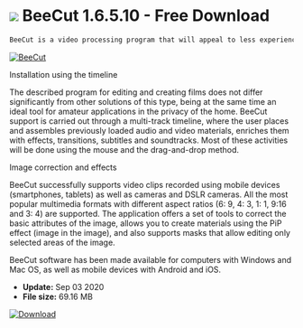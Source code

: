 # ![](https://cdn.softexe.net/static/icon/3/beecut-8190.png) BeeCut 1.6.5.10 - Free Download

```sh
BeeCut is a video processing program that will appeal to less experienced users. In addition to the intuitive interface available in Polish, it offers a wide range of tools, effects and ready-made templates, with the help of which we can easily create interesting videos for family presentations, online publications, etc.
```
[![BeeCut](https://gallery.dpcdn.pl/imgc/Tools/90995/g_-_420x350_1.5_-_x7d3b728c-b927-4c3a-9492-d995761708c0.jpg)](https://softexe.net/win/multimedia/video/beecut:hpaR.html)

Installation using the timeline
 
 The described program for editing and creating films does not differ significantly from other solutions of this type, being at the same time an ideal tool for amateur applications in the privacy of the home. BeeCut support is carried out through a multi-track timeline, where the user places and assembles previously loaded audio and video materials, enriches them with effects, transitions, subtitles and soundtracks. Most of these activities will be done using the mouse and the drag-and-drop method.
 
 Image correction and effects
 
 BeeCut successfully supports video clips recorded using mobile devices (smartphones, tablets) as well as cameras and DSLR cameras. All the most popular multimedia formats with different aspect ratios (6: 9, 4: 3, 1: 1, 9:16 and 3: 4) are supported. The application offers a set of tools to correct the basic attributes of the image, allows you to create materials using the PiP effect (image in the image), and also supports masks that allow editing only selected areas of the image.
 
 BeeCut software has been made available for computers with Windows and Mac OS, as well as mobile devices with Android and iOS.


- **Update:** Sep 03 2020
- **File size:** 69.16 MB

[![Download](https://cdn.softexe.net/static/img/download.png)](https://softexe.net/win/multimedia/video/beecut:hpaR.html)

